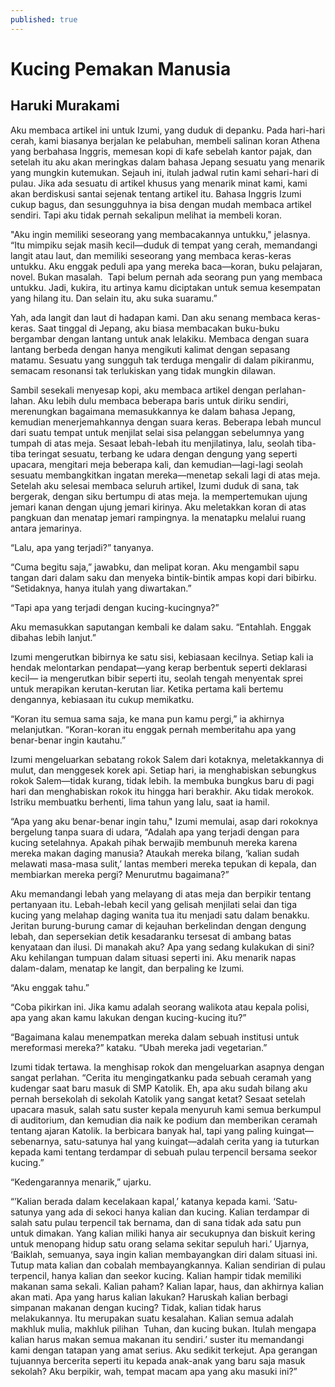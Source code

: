 ```yaml
---
published: true
---
```

# Kucing Pemakan Manusia
## Haruki Murakami

Aku membaca artikel ini untuk Izumi, yang duduk di depanku. Pada hari-hari cerah, kami biasanya berjalan ke pelabuhan, membeli salinan koran Athena yang berbahasa Inggris, memesan kopi di kafe sebelah kantor pajak, dan setelah itu aku akan meringkas dalam bahasa Jepang sesuatu yang menarik yang mungkin kutemukan. Sejauh ini, itulah jadwal rutin kami sehari-hari di pulau. Jika ada sesuatu di artikel khusus yang menarik minat kami, kami akan berdiskusi santai sejenak tentang artikel itu. Bahasa Inggris Izumi cukup bagus, dan sesungguhnya ia bisa dengan mudah membaca artikel sendiri. Tapi aku tidak pernah sekalipun melihat ia membeli koran.

"Aku ingin memiliki seseorang yang membacakannya untukku," jelasnya. “Itu mimpiku sejak masih kecil—duduk di tempat yang cerah, memandangi langit atau laut, dan memiliki seseorang yang membaca keras-keras untukku. Aku enggak peduli apa yang mereka baca—koran, buku pelajaran, novel. Bukan masalah.  Tapi belum pernah ada seorang pun yang membaca untukku. Jadi, kukira, itu artinya kamu diciptakan untuk semua kesempatan yang hilang itu. Dan selain itu, aku suka suaramu.”

Yah, ada langit dan laut di hadapan kami. Dan aku senang membaca keras-keras. Saat tinggal di Jepang, aku biasa membacakan buku-buku bergambar dengan lantang untuk anak lelakiku. Membaca dengan suara lantang berbeda dengan hanya mengikuti kalimat dengan sepasang matamu. Sesuatu yang sungguh tak terduga mengalir di dalam pikiranmu, semacam resonansi tak terlukiskan yang tidak mungkin dilawan.

Sambil sesekali menyesap kopi, aku membaca artikel dengan perlahan-lahan. Aku lebih dulu membaca beberapa baris untuk diriku sendiri, merenungkan bagaimana memasukkannya ke dalam bahasa Jepang, kemudian menerjemahkannya dengan suara keras. Beberapa lebah muncul dari suatu tempat untuk menjilat selai sisa pelanggan sebelumnya yang tumpah di atas meja. Sesaat lebah-lebah itu menjilatinya, lalu, seolah tiba-tiba teringat sesuatu, terbang ke udara dengan dengung yang seperti upacara, mengitari meja beberapa kali, dan kemudian—lagi-lagi seolah sesuatu membangkitkan ingatan mereka—menetap sekali lagi di atas meja. Setelah aku selesai membaca seluruh artikel, Izumi duduk di sana, tak bergerak, dengan siku bertumpu di atas meja. Ia mempertemukan ujung jemari kanan dengan ujung jemari kirinya. Aku meletakkan koran di atas pangkuan dan menatap jemari rampingnya. Ia menatapku melalui ruang antara jemarinya.

“Lalu, apa yang terjadi?” tanyanya.

“Cuma begitu saja,” jawabku, dan melipat koran. Aku mengambil sapu tangan dari dalam saku dan menyeka bintik-bintik ampas kopi dari bibirku. “Setidaknya, hanya itulah yang diwartakan.”

“Tapi apa yang terjadi dengan kucing-kucingnya?”

Aku memasukkan saputangan kembali ke dalam saku. “Entahlah. Enggak dibahas lebih lanjut.”

Izumi mengerutkan bibirnya ke satu sisi, kebiasaan kecilnya. Setiap kali ia hendak melontarkan pendapat—yang kerap berbentuk seperti deklarasi kecil— ia mengerutkan bibir seperti itu, seolah tengah menyentak sprei untuk merapikan kerutan-kerutan liar. Ketika pertama kali bertemu dengannya, kebiasaan itu cukup memikatku.

“Koran itu semua sama saja, ke mana pun kamu pergi,” ia akhirnya melanjutkan. “Koran-koran itu enggak pernah memberitahu apa yang benar-benar ingin kautahu.”

Izumi mengeluarkan sebatang rokok Salem dari kotaknya, meletakkannya di mulut, dan menggesek korek api. Setiap hari, ia menghabiskan sebungkus rokok Salem—tidak kurang, tidak lebih. Ia membuka bungkus baru di pagi hari dan menghabiskan rokok itu hingga hari berakhir. Aku tidak merokok. Istriku membuatku berhenti, lima tahun yang lalu, saat ia hamil.

“Apa yang aku benar-benar ingin tahu," Izumi memulai, asap dari rokoknya bergelung tanpa suara di udara, “Adalah apa yang terjadi dengan para kucing setelahnya. Apakah pihak berwajib membunuh mereka karena mereka makan daging manusia? Ataukah mereka bilang, ‘kalian sudah melawati masa-masa sulit,’ lantas memberi mereka tepukan di kepala, dan membiarkan mereka pergi? Menurutmu bagaimana?”

Aku memandangi lebah yang melayang di atas meja dan berpikir tentang pertanyaan itu. Lebah-lebah kecil yang gelisah menjilati selai dan tiga kucing yang melahap daging wanita tua itu menjadi satu dalam benakku. Jeritan burung-burung camar di kejauhan berkelindan dengan dengung lebah, dan sepersekian detik kesadaranku tersesat di ambang batas kenyataan dan ilusi. Di manakah aku? Apa yang sedang kulakukan di sini? Aku kehilangan tumpuan dalam situasi seperti ini. Aku menarik napas dalam-dalam, menatap ke langit, dan berpaling ke Izumi.

“Aku enggak tahu.”

“Coba pikirkan ini. Jika kamu adalah seorang walikota atau kepala polisi, apa yang akan kamu lakukan dengan kucing-kucing itu?”

“Bagaimana kalau menempatkan mereka dalam sebuah institusi untuk mereformasi mereka?” kataku. “Ubah mereka jadi vegetarian.”

Izumi tidak tertawa. Ia menghisap rokok dan mengeluarkan asapnya dengan sangat perlahan. “Cerita itu mengingatkanku pada sebuah ceramah yang kudengar saat baru masuk di SMP Katolik. Eh, apa aku sudah bilang aku pernah bersekolah di sekolah Katolik yang sangat ketat? Sesaat setelah upacara masuk, salah satu suster kepala menyuruh kami semua berkumpul di auditorium, dan kemudian dia naik ke podium dan memberikan ceramah tentang ajaran Katolik. Ia berbicara banyak hal, tapi yang paling kuingat—sebenarnya, satu-satunya hal yang kuingat—adalah cerita yang ia tuturkan kepada kami tentang terdampar di sebuah pulau terpencil bersama seekor kucing.”

“Kedengarannya menarik,” ujarku.

“’Kalian berada dalam kecelakaan kapal,’ katanya kepada kami. ‘Satu-satunya yang ada di sekoci hanya kalian dan kucing. Kalian terdampar di salah satu pulau terpencil tak bernama, dan di sana tidak ada satu pun untuk dimakan. Yang kalian miliki hanya air secukupnya dan biskuit kering untuk menopang hidup satu orang selama sekitar sepuluh hari.’ Ujarnya, ‘Baiklah, semuanya, saya ingin kalian membayangkan diri dalam situasi ini. Tutup mata kalian dan cobalah membayangkannya. Kalian sendirian di pulau terpencil, hanya kalian dan seekor kucing. Kalian hampir tidak memiliki makanan sama sekali. Kalian paham? Kalian lapar, haus, dan akhirnya kalian akan mati. Apa yang harus kalian lakukan? Haruskah kalian berbagi simpanan makanan dengan kucing? Tidak, kalian tidak harus melakukannya. Itu merupakan suatu kesalahan. Kalian semua adalah makhluk mulia, makhluk pilihan  Tuhan, dan kucing bukan. Itulah mengapa kalian harus makan semua makanan itu sendiri.’ suster itu memandangi kami dengan tatapan yang amat serius. Aku sedikit terkejut. Apa gerangan tujuannya bercerita seperti itu kepada anak-anak yang baru saja masuk sekolah? Aku berpikir, wah, tempat macam apa yang aku masuki ini?”


